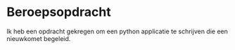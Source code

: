 # Beroepsopdracht
Ik heb een opdracht gekregen om een python applicatie te schrijven die een nieuwkomet begeleid.
